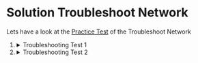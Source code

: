 # Solution Troubleshoot Network

Lets have a look at the [Practice Test](https://kodekloud.com/topic/practice-test-troubleshoot-network/) of the Troubleshoot Network


1. <details>
   <summary>Troubleshooting Test 1</summary>

   We are asked to ensure all the components are working, so first let's examine the cluster to see what state it is in.

   How many nodes, and their status?

   ```
   kubectl get nodes
   ```

   Seems OK...

   Next, the pods

   ```
   kubectl get pods -A
   ```

   Mow we see that the `webapp` and `mysql` pods are stuck at `ContainerCreating`. We need to describe the pods and check the errors.

   You will note that they are complaining about `network: unable to allocate IP address`, so clearly we have a networking issue.

   When you did the `get pods` above, did you see any evidence of network support containers, like `flannel` or `weave`?

   No - so we need to install networking support.

   Let's install `Weave`

   ```
   kubectl apply -f https://github.com/weaveworks/weave/releases/download/v2.8.1/weave-daemonset-k8s.yaml
   ```

   Now wait for a minute or so for it to initialize, then check the application pods

   ```
   kubectl get pods -n triton
   ```

   </details>


1. <details>
   <summary>Troubleshooting Test 2</summary>

   Once again let's examine the cluster to see what state it is in.

   How many nodes, and their status?

   ```
   kubectl get nodes
   ```

   Seems OK...

   Next, the pods

   ```
   kubectl get pods -A
   ```

   The kube-proxy pod is not running. It is actually crash-looping which means it tries to start, then fails. As a result the rules needed to allow connectivity to the services have not been created. First place to look when diagnosing CrashLoopBackoff is the pod logs.

   1. Check the logs of the kube-proxy pod

      ```
      kubectl -n kube-system logs <name_of_the_kube_proxy_pod>
      ```

      We see that it cannot find a configuration file.

      Now try looking for the configuration in case it has a different name

      ```
      ls -l /var/lib/kube-proxy
      ```

      The directory is not found!

   1. Inspect the pod template spec win the `kube-proxy` daemonset.

      ```
      kubectl get ds -n kube-system kube-proxy -o yaml | less
      ```

      Scroll around and check volumes and volume mounts. Notice that a config map is mounted at the path `/var/lib/kube-proxy` within the pod.

   1. Inspect the config map

      ```
      kubectl describe cm -n kube-system kube-proxy
      ```

      Here we see that the files mounted by the config map are `config.conf` and `kubeconfig.conf`

   1. Fix the command line arguments to `kube-proxy`

      ```
      kubectl edit ds -n kube-system kube-proxy
      ```

      Set the correct filename

      ```
      --config=/var/lib/kube-proxy/config.conf
      ```

      Finally, confirm it is running.

      ```
      kubectl get pods -n kube-system
      ```

   </details>
